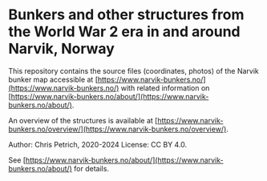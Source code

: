 # Bunkers and other structures from the World War 2 era in and around Narvik, Norway

This repository contains the source files (coordinates, photos) of the Narvik bunker map accessible at
[https://www.narvik-bunkers.no/](https://www.narvik-bunkers.no/) with related information on [https://www.narvik-bunkers.no/about/](https://www.narvik-bunkers.no/about/).

An overview of the structures is available at [https://www.narvik-bunkers.no/overview/](https://www.narvik-bunkers.no/overview/).

Author: Chris Petrich, 2020-2024
License: CC BY 4.0.

See [https://www.narvik-bunkers.no/about/](https://www.narvik-bunkers.no/about/) for details.
